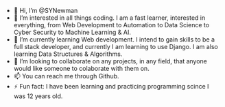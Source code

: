 - 👋 Hi, I’m @SYNewman
- 👀 I’m interested in all things coding. I am a fast learner, interested in everything, from Web Development to Automation to Data Science to Cyber Security to Machine Learning & AI. 
- 🌱 I’m currently learning Web development. I intend to gain skills to be a full stack developer, and currently I am learning to use Django. I am also learning Data Structures & Algorithms.
- 💞️ I’m looking to collaborate on any projects, in any field, that anyone would like someone to colaborate with them on.
- 📫 You can reach me through Github.
- ⚡ Fun fact: I have been learning and practicing programming scince I was 12 years old.
